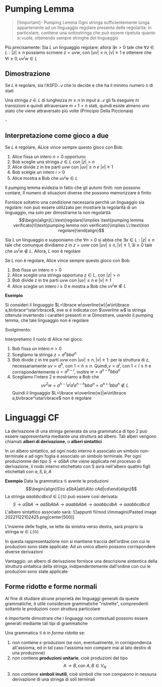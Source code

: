 # Pumping Lemma

>[!important]- Pumping Lemma
>Ogni stringa sufficientemente lunga appartenente ad un linguaggio regolare presenta delle regolarità: in particolare, contiene una sottostringa che può essere ripetuta quanto si vuole, ottenendo sempre stringhe del linguaggio

Più precisamente:
Sia $L$ un linguaggio regolare: allora $\exists n\gt 0$ tale che $\forall z\in L:|z|\geq n$ possiamo scrivere $z=uvw$, con $|uv|\leq n,|v|\geq1$ e ottenere che $\forall i\geq0, uv^iw\in L$

## Dimostrazione
Se $L$ è regolare, sia l'ASFD $\mathcal A$ che lo decide e che ha il minimo numero n di stati

Una stringa $z\in L$ di lunghezza $m\geq n$ in input a $\mathcal A$ gli fa eseguire m transizioni e quindi attraversare $m+1\gt n$ stati, quindi esiste almeno uno stato che viene attraversato più volte (Principio Della Piccionaia)

$\square$

## Interpretazione come gioco a due

Se $L$ è regolare, ALice vince sempre questo gioco con Bob:

1. Alice fissa un intero $n\gt0$ opportuno
2. Bob sceglie una stringa $z\in L$ con $|z|\gt n$
3. Alice divide z in tre parti $uvw$ con $|uv|\leq n\:e\:|v|\geq1$
4. Bob scelgie un intero $i\gt0$
5. Alice mostra a Bob che $uv^iw\in L$


Il pumping lemma evidezia in fatto che gli automi finiti: non possono contare, Il numero di situazioni diverse che possono memorizzare è finito

Fornisce soltatno una condizione necessaria perchè un linguaggio sia regolare: non può essere utilizzato per mostrare la regolarità di un linguaggio, ma solo per dimostrarne la non regolarità
$$\begin{align}L\:\text{regolare}\implies \text{pumping lemma verificato}\\\text{pumping lemma non verificato}\implies L\:\text{non regolare}\end{align}$$

Sia $L$ un liinguaggio e supponiamo che $\forall n\gt0$ si abbia che $\exists x\in L:|z|\geq n$ tale che comunque dividiamo $z$ in $z=uvw$ con $|uv|\leq n,|v|\geq1,\exists i\geq0$ tale che $uv^iw\not\in L$. Allora, $L$ non è regolare

Se $L$ non è regolare, Alice vince sempre questo gioco con Bob:

1. Bob fissa un intero $n\gt0$
2. Alice sceglie una stringa opportuna $z\in L$, con $|z|\gt n$
3. Bob divide z in tre parti $uvw$ con $|uv|\leq n$ e $|v|\geq1$
4. Alice sceglie un intero $i\geq0$ e mostra a Bob che $uv^iw\not\in L$

**Esempio**

Si consideri il linguaggio $L=\lbrace w\overline{w}|w\in\lbrace a,b\rbrace^\star\rbrace$, ove si è indicata con $\overline w$ la stringa ottenuta invertendo i caratteri presenti in $w$
Dimostrare, usando il pumping lemma, che tale linguaggio non è regolare

Svolgimento:

Interpretiamo il ruolo di Alice nel gioco.

1. Bob fissa un intero $n\gt0$
2. Scegliamo la stringa $z=a^nbba^n$
3. Bob divide z in tre parti $uvw$ con $|uv|\leq n,|v|\geq1$: per la struttura di z, necessariamente $uv=a^h$, con $1\lt h\leq n$. Quindi,$v=a^l$, con $1\lt l\leq h$ e corrispondentemente $u=a^{h-l}$, inoltre $w=a^{n-h}bba^n$
4. Scegliamo l'intero 2 e mostriamo a Bob che $$uv^2w=a^{h-l}a^la^la^{n-h}bba^n=a^{n+l}bba^n\not\in L$$
Quindi il linguaggio $L=\lbrace w\overline{w}|w\in\lbrace a,b\rbrace^\star\rbrace$ non è regolare

# Linguaggi CF

La derivazione di una stringa generata da una grammatica di tipo 2 può essere rappresentanta mediante una struttura ad albero. Tali alberi vengono chiamati **alberi di derivazione**, o **alberi sintattici**

In un albero sintattico, ad ogni nodo interno è associato un simbolo non-terminale e ad ogni foglia è associato un simbolo terminale. Per ogni produzionme del tipo $S\to aSbA$ che viene applicata nel processo di derivazione, il nodo interno etichettato con S avrà nell'albero quattro figli etichettati con $a,S,b,A$

**Esempio**
Data la grammatica $\mathcal G$ avente le produzioni
$$\begin{align}S\to aSbA|ab\\A\to cAd|cd\end{align}$$
La stringa $aaabbcdbcd\in L(\mathcal G)$ può essere così derivata:
$$S\to aSbA\to aaSbAbA\to aaabbAbA\to aaabbcdbA\to aaabbcdbcd$$
L'albero sintattico associato sarà:
![[appunti fi/mod i/immagini/Pasted image 20221122102425.png|center|500]]

L'insieme delle foglie, se lette da sinistra verso destra, sarà proprio la stringa $w\in L(\mathcal G)$ 

In questa rappresentazione non si mantiene traccia dell'ordine con cui le produzioni sono state applicate. Ad un unico albero possono corrispondere diverse derivazioni

Vantaggio: un albero di derivazione fornisce una descrizione sintentica della struttura sintattica della stringa, indipendentemente dall'ordine con cui le produzioni sono state applicate

## Forme ridotte e forme normali

Al fine di studiare alcune proprietà dei linguaggi generati da queste grammatiche, è utile considerare grammatiche "ristrette", comprendenti soltanto le produzioni coon struttura particolare

è importante dimostrare che i linguaggi non contestuali possono essere generati mediante tali tipi di grammatiche

Una grammatica $\mathcal G$ è in _forma ridotta_ se:

1. non contiene $\varepsilon$-produzioni (se non, eventualmente, in corrispondenza all'assioma, ed in tal caso l'assioma non compare mai al lato destro di una produzione)
2. non contiene **produzioni unitarie**, cioè produzioni del tipo $$A\to B, con\:A,B\in V_N$$
3. non contiene **simboli inutili**, cioè simboli che non compaiono in nessuna derivazione di una stringa di soli terminali

